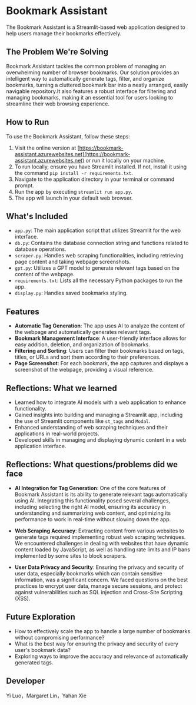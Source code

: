 # Bookmark Assistant

The Bookmark Assistant is a Streamlit-based web application designed to help users manage their bookmarks effectively. 

## The Problem We're Solving
Bookmark Assistant tackles the common problem of managing an overwhelming number of browser bookmarks. Our solution provides an intelligent way to automatically generate tags, filter, and organize bookmarks, turning a cluttered bookmark bar into a neatly arranged, easily navigable repository.It also features a robust interface for filtering and managing bookmarks, making it an essential tool for users looking to streamline their web browsing experience.

## How to Run
To use the Bookmark Assistant, follow these steps:
1. Visit the online version at [https://bookmark-assistant.azurewebsites.net](https://bookmark-assistant.azurewebsites.net) or run it locally on your machine.
2. To run locally, ensure you have Streamlit installed. If not, install it using the command `pip install -r requirements.txt`.
3. Navigate to the application directory in your terminal or command prompt.
4. Run the app by executing `streamlit run app.py`.
5. The app will launch in your default web browser.

## What's Included
- `app.py`: The main application script that utilizes Streamlit for the web interface.
- `db.py`: Contains the database connection string and functions related to database operations.
- `scraper.py`: Handles web scraping functionalities, including retrieving page content and taking webpage screenshots.
- `gpt.py`: Utilizes a GPT model to generate relevant tags based on the content of the webpage.
- `requirements.txt`: Lists all the necessary Python packages to run the app.
- `display.py`: Handles saved bookmarks styling.

## Features
- **Automatic Tag Generation**: The app uses AI to analyze the content of the webpage and automatically generates relevant tags.
- **Bookmark Management Interface**: A user-friendly interface allows for easy addition, deletion, and organization of bookmarks.
- **Filtering and Sorting**: Users can filter their bookmarks based on tags, titles, or URLs and sort them according to their preferences.
- **Page Screenshot**: For each bookmark, the app captures and displays a screenshot of the webpage, providing a visual reference.

## Reflections: What we learned
- Learned how to integrate AI models with a web application to enhance functionality.
- Gained insights into building and managing a Streamlit app, including the use of Streamlit components like `st_tags` and `Modal`.
- Enhanced understanding of web scraping techniques and their applications in real-world projects.
- Developed skills in managing and displaying dynamic content in a web application interface.

## Reflections: What questions/problems did we face
- **AI Integration for Tag Generation**: One of the core features of Bookmark Assistant is its ability to generate relevant tags automatically using AI. Integrating this functionality posed several challenges, including selecting the right AI model, ensuring its accuracy in understanding and summarizing web content, and optimizing its performance to work in real-time without slowing down the app.

- **Web Scraping Accuracy**: Extracting content from various websites to generate tags required implementing robust web scraping techniques. We encountered challenges in dealing with websites that have dynamic content loaded by JavaScript, as well as handling rate limits and IP bans implemented by some sites to block scrapers.

- **User Data Privacy and Security**: Ensuring the privacy and security of user data, especially bookmarks which can contain sensitive information, was a significant concern. We faced questions on the best practices to encrypt user data, manage secure sessions, and protect against vulnerabilities such as SQL injection and Cross-Site Scripting (XSS).



## Future Exploration
- How to effectively scale the app to handle a large number of bookmarks without compromising performance?
- What is the best way for ensuring the privacy and security of every user's bookmark data?
- Exploring ways to improve the accuracy and relevance of automatically generated tags.

## Developer
Yi Luo，Margaret Lin，Yahan Xie
